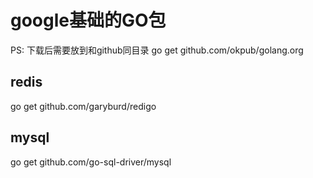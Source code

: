 # google基础的GO包
PS: 下载后需要放到和github同目录
go get github.com/okpub/golang.org

## redis
go get github.com/garyburd/redigo
 
## mysql 
go get github.com/go-sql-driver/mysql

